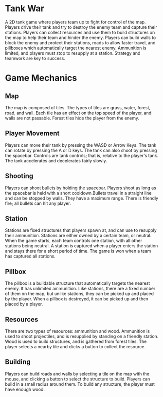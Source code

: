 # Tank War

A 2D tank game where players team up to fight for control of the map. Players drive their tank and try to destroy the enemy team and capture their stations. Players can collect resources and use them to build structures on the map to help their team and hinder the enemy. Players can build walls to block the enemy and protect their stations, roads to allow faster travel, and pillboxes which automatically target the nearest enemy. Ammunition is limited, and players must stop to resupply at a station. Strategy and teamwork are key to success.

# Game Mechanics

## Map

The map is composed of tiles. The types of tiles are grass, water, forest, road, and wall. Each tile has an effect on the top speed of the player, and walls are not passable. Forest tiles hide the player from the enemy.

## Player Movement

Players can move their tank by pressing the WASD or Arrow Keys. The tank can rotate by pressing the A or D keys. The tank can also shoot by pressing the spacebar. Controls are tank controls; that is, relative to the player's tank. The tank accelerates and decelerates fairly slowly. 

## Shooting

Players can shoot bullets by holding the spacebar. Players shoot as long as the spacebar is held with a short cooldown.Bullets travel in a straight line and can be stopped by walls. They have a maximum range. There is friendly fire; all bullets can hit any player.

## Station

Stations are fixed structures that players spawn at, and can use to resupply their ammunition. Stations are either owned by a certain team, or neutral. When the game starts, each team controls one station, with all other stations being neutral. A station is captured when a player enters the station and stays there for a short period of time. The game is won when a team has captured all stations.

## Pillbox

The pillbox is a buildable structure that automatically targets the nearest enemy. It has unlimited ammunition. Like stations, there are a fixed number of them on the map, but unlike stations, they can be picked up and placed by the player. When a pillbox is destroyed, it can be picked up and then placed by a player.

## Resources

There are two types of resources: ammunition and wood. Ammunition is used to shoot projectiles, and is resupplied by standing on a friendly station. Wood is used to build structures, and is gathered from forest tiles. The player selects a nearby tile and clicks a button to collect the resource.

## Building

Players can build roads and walls by selecting a tile on the map with the mouse, and clicking a button to select the structure to build. Players can build in a small radius around them. To build any structure, the player must have enough wood. 